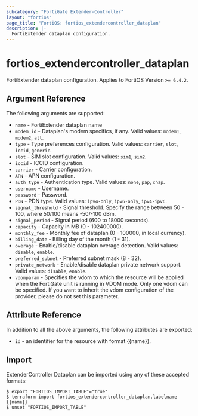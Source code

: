 ```yaml
---
subcategory: "FortiGate Extender-Controller"
layout: "fortios"
page_title: "FortiOS: fortios_extendercontroller_dataplan"
description: |-
  FortiExtender dataplan configuration.
---
```


# fortios_extendercontroller_dataplan
FortiExtender dataplan configuration. Applies to FortiOS Version `>= 6.4.2`.

## Argument Reference

The following arguments are supported:

* `name` - FortiExtender dataplan name
* `modem_id` - Dataplan's modem specifics, if any. Valid values: `modem1`, `modem2`, `all`.
* `type` - Type preferences configuration. Valid values: `carrier`, `slot`, `iccid`, `generic`.
* `slot` - SIM slot configuration. Valid values: `sim1`, `sim2`.
* `iccid` - ICCID configuration.
* `carrier` - Carrier configuration.
* `APN` - APN configuration.
* `auth_type` - Authentication type. Valid values: `none`, `pap`, `chap`.
* `username` - Username.
* `password` - Password.
* `PDN` - PDN type. Valid values: `ipv4-only`, `ipv6-only`, `ipv4-ipv6`.
* `signal_threshold` - Signal threshold. Specify the range between 50 - 100, where 50/100 means -50/-100 dBm.
* `signal_period` - Signal period (600 to 18000 seconds).
* `capacity` - Capacity in MB (0 - 102400000).
* `monthly_fee` - Monthly fee of dataplan (0 - 100000, in local currency).
* `billing_date` - Billing day of the month (1 - 31).
* `overage` - Enable/disable dataplan overage detection. Valid values: `disable`, `enable`.
* `preferred_subnet` - Preferred subnet mask (8 - 32).
* `private_network` - Enable/disable dataplan private network support. Valid values: `disable`, `enable`.
* `vdomparam` - Specifies the vdom to which the resource will be applied when the FortiGate unit is running in VDOM mode. Only one vdom can be specified. If you want to inherit the vdom configuration of the provider, please do not set this parameter.


## Attribute Reference

In addition to all the above arguments, the following attributes are exported:
* `id` - an identifier for the resource with format {{name}}.

## Import

ExtenderController Dataplan can be imported using any of these accepted formats:
```
$ export "FORTIOS_IMPORT_TABLE"="true"
$ terraform import fortios_extendercontroller_dataplan.labelname {{name}}
$ unset "FORTIOS_IMPORT_TABLE"
```
